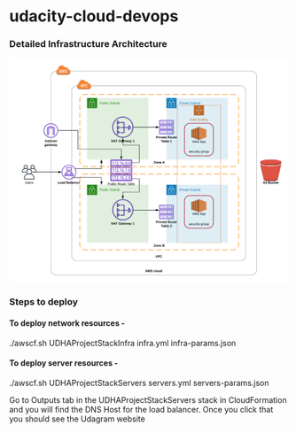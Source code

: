 # udacity-cloud-devops

### Detailed Infrastructure Architecture

![alt text][architecture]

[architecture]: https://github.com/amanbedi23/udacity-cloud-devops/blob/master/HA%20Web%20App%20Architecture%20Diagram.png "Architecture Diagram"

### Steps to deploy

#### To deploy network resources - 
./awscf.sh UDHAProjectStackInfra infra.yml infra-params.json 

#### To deploy server resources - 
./awscf.sh UDHAProjectStackServers servers.yml servers-params.json 

Go to Outputs tab in the UDHAProjectStackServers stack in CloudFormation and you will find the DNS Host for the load balancer. Once you click that you should see the Udagram website
